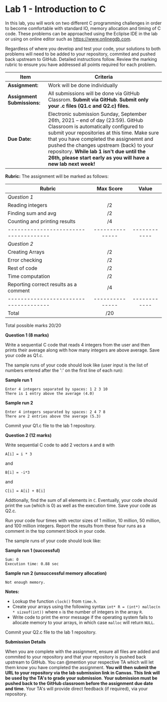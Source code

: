# Lab 1 - Introduction to C 

In this lab, you will work on two different C programming challenges in order to become comfortable with standard IO, memory allocation and timing of C code.  These problems can be approached using the Ecliplse IDE in the lab or using on online editor such as https://www.onlinegdb.com. 

Regardless of where you develop and test your code, your solutions to both problems will need to be added to your repository, commited and pushed back upstream to GitHub.  Detailed instructions follow.  Review the marking rubric to ensure you have addressed all points required for each problem.  

| **Item**            | **Criteria** |
|----------------|---------------|
|**Assignment:** | Work will be done individually|
|**Assignment Submissions:**| All submissions will be done via GitHub Classrom. **Submit via GitHub**. **Submit only your .c files (Q1.c and Q2.c) files.**|
|**Due Date:**| Electronic submission Sunday, September 26th, 2021 – end of day (23:59).  GitHub Classroom is automatically configured to submit your repositories at this time.  Make sure that you have completed the assignemnt and pushed the changes upstream (back) to your repository.  **While lab 1 isn't due until the 26th, please start early as you will have a new lab next week!**|

**Rubric:** The assignment will be marked as follows:

| **Rubric**                          | **Max Score** | **Value**  |
|-------------------------------------|:-------------:|:----------:|
|*Question 1*                         |               |            |
|Reading integers                     |       /2      |            |
|Finding sum and avg                  |       /2      |            |
|Counting and printing results        |       /4      |            |
|-------------------------------------|---------------|------------|
|*Question 2*                         |               |            |                                                                
|Creating Arrays                      |       /2      |            |
|Error checking                       |       /2      |            |
|Rest of code                         |       /2      |            |
|Time computation                     |       /2      |            |
|Reporting correct results as a comment|       /4      |            |
|-------------------------------------|---------------|------------|
|Total                                |       /20     |            |

Total possible marks 20/20

**Question 1 (8 marks)**

Write a sequential C code that reads 4 integers from the user and then prints their average along with how many integers are above average.  Save your code as Q1.c.  

The sample runs of your code should look like (user input is the list of numbers entered after the ':' on the first line of each run):

**Sample run 1**

    Enter 4 integers separated by spaces: 1 2 3 10
    There is 1 entry above the average (4.0)

**Sample run 2**
    
    Enter 4 integers separated by spaces: 2 4 7 8
    There are 2 entries above the average (5.3)

Commit your Q1.c file to the lab 1 repository. 

**Question 2 (12 marks)**

Write sequential C code to add 2 vectors `A` and `B` with 

    A[i] = i * 3 
   
and 
  
    B[i] = -i*3 
    
and 

    C[i] = A[i] + B[i]
    
Addtionally, find the sum of all elements in `C`. Eventually, your code should print the `sum` (which is 0) as well as the execution time.  Save your code as Q2.c.

Run your code four times with vector sizes of 1 million, 10 million, 50 million, and 100 million integers. Report the results from these four runs as a comment in the top comment block in your code. 

The sample runs of your code should look like:

**Sample run 1 (successful)**

    Sum: 0 
    Execution time: 0.88 sec

**Sample run 2 (unsuccessful memory allocation)**
    
    Not enough memory.
   
**Notes:** 
* Lookup the function `clock()` from `time.h`.
* Create your arrays using the following syntax `int* R = (int*) malloc(n * sizeof(int))` where `n` is the number of integers in the array `R`. 
* Write code to print the error message if the operating system fails to allocate memory to your arrays, in which case `malloc` will return `NULL`. 

Commit your Q2.c file to the lab 1 repository. 

**Submission Details**

When you are complete with the assignment, ensure all files are added and commited to your repository and that your repository is pushed back upstream to GitHub.  You can @mention your respective TA which will let them know you have completed the assignment.  **You will then submit the URL to your repository via the lab submission link in Canvas.  This link will be used by the TA's to grade your submission**.  **Your submission must be pushed back to the GitHub classroom before the assignment due date and time**.  Your TA's will provide direct feedback (if required), via your repository. 
